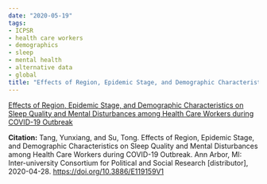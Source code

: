 ```yaml
---
date: "2020-05-19"
tags:
- ICPSR
- health care workers
- demographics
- sleep
- mental health
- alternative data
- global
title: "Effects of Region, Epidemic Stage, and Demographic Characteristics on Sleep Quality and Mental Disturbances among Health Care Workers during COVID-19 Outbreak"
---
```


[Effects of Region, Epidemic Stage, and Demographic Characteristics on Sleep Quality and Mental Disturbances among Health Care Workers during COVID-19 Outbreak](https://www.openicpsr.org/openicpsr/project/119159/version/V1/view)

**Citation:**
Tang, Yunxiang, and Su, Tong. Effects of Region, Epidemic Stage, and Demographic Characteristics on Sleep Quality and Mental Disturbances among Health Care Workers during COVID-19 Outbreak. Ann Arbor, MI: Inter-university Consortium for Political and Social Research [distributor], 2020-04-28. https://doi.org/10.3886/E119159V1